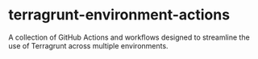# terragrunt-environment-actions
A collection of GitHub Actions and workflows designed to streamline the use of Terragrunt across multiple environments.

